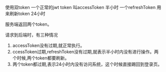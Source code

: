 使用双token
一个正常的jwt token 叫accessToken   半小时
一个refreshToken 用来刷新token 24小时

服务端返回两个token。

请求到后端时，有三种情况
1. accessToken没有过期,就正常执行。
2. ccessToken过期,refreshToken没有过期,就表示半小时内没有进行操作。两个时候,两个token都要刷新。
3. 两个token都过期,表示24小时内没有访问系统，这个时候直接踢回到登录页。